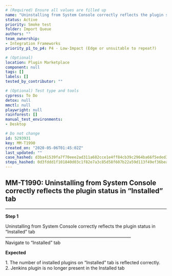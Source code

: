 ```yaml
---
# (Required) Ensure all values are filled up
name: "Uninstalling from System Console correctly reflects the plugin status in “Installed” tab"
status: Active
priority: Smoke test
folder: Import Queue
authors: ""
team_ownership: 
- Integration Frameworks
priority_p1_to_p4: P4 - Low-Impact (Edge or unsuitable to repeat?)

# (Optional)
location: Plugin Marketplace
component: null
tags: []
labels: []
tested_by_contributor: ""

# (Optional) Test type and tools
cypress: To Do
detox: null
mmctl: null
playwright: null
rainforest: []
manual_test_environments: 
- Desktop

# Do not change
id: 5293931
key: MM-T1990
created_on: "2020-05-06T01:45:02Z"
last_updated: ""
case_hashed: d3ba41539fa7f70eee2ad311a682cce1e4ff84cb39c2964ba66f5eded3f38667b7a0ebbd9626aa56536a29966b95a4eb
steps_hashed: 0d3fddd1f101840d03c1f82e7a3c85d58f607b22a59d113f49ef36bea218059e3b98bc8d0b90e2d1c63e3dce6e6d4f2f
---
```


<!-- (Auto-generated) Based on frontmatter's "key" and "name" -->

## MM-T1990: Uninstalling from System Console correctly reflects the plugin status in “Installed” tab

---

**Step 1**

Uninstalling from System Console correctly reflects the plugin status in “Installed” tab\
————————————————————————————\
Navigate to “Installed” tab

**Expected**

1\. The number of installed plugins on “Installed” tab is reflected correctly.\
2\. Jenkins plugin is no longer present in the Installed tab
